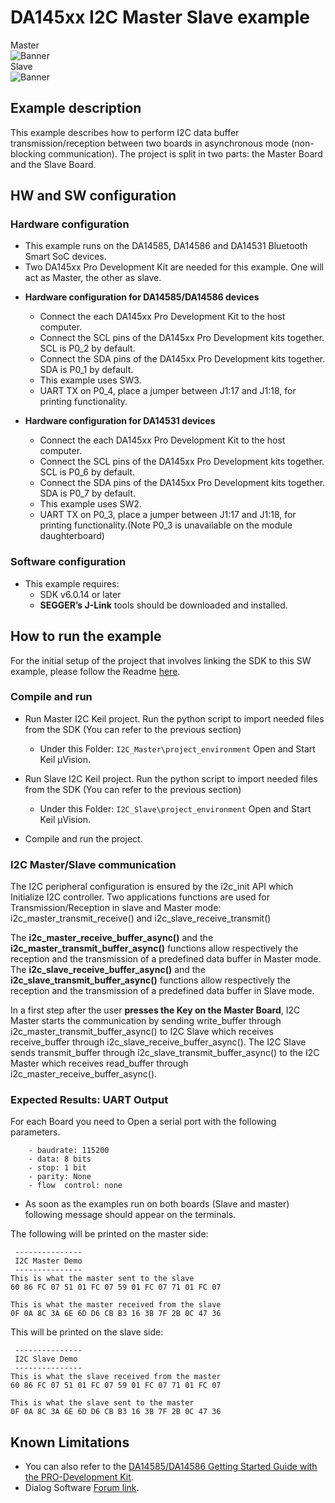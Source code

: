 
# DA145xx I2C Master Slave example

Master  
![Banner](https://s3.eu-central-1.amazonaws.com/lpccs-docs.renesas.com/metadata/BLE_SDK6_examples/interfaces/I2C-Master-Slave/I2C_Master/banner.svg?v=1)  
Slave  
![Banner](https://s3.eu-central-1.amazonaws.com/lpccs-docs.renesas.com/metadata/BLE_SDK6_examples/interfaces/I2C-Master-Slave/I2C_Slave/banner.svg?v=1)

## Example description

This example describes how to perform I2C data buffer transmission/reception between two boards in asynchronous mode (non-blocking communication).
The project is split in two parts: the Master Board and the Slave Board.

## HW and SW configuration


### Hardware configuration

- This example runs on the DA14585, DA14586 and DA14531 Bluetooth Smart SoC devices.
- Two DA145xx Pro Development Kit are needed for this example. One will act as Master, the other as slave.

 * **Hardware configuration for DA14585/DA14586 devices**
    - Connect the each DA145xx Pro Development Kit to the host computer.
    - Connect the SCL pins of the DA145xx Pro Development kits together. SCL is P0_2 by default.
    - Connect the SDA pins of the DA145xx Pro Development kits together. SDA is P0_1 by default.
    - This example uses SW3. 
    - UART TX on P0_4, place a jumper between J1:17 and J1:18, for printing functionality.

 * **Hardware configuration for DA14531 devices**
    - Connect the each DA145xx Pro Development Kit to the host computer.
    - Connect the SCL pins of the DA145xx Pro Development kits together. SCL is P0_6 by default.
    - Connect the SDA pins of the DA145xx Pro Development kits together. SDA is P0_7 by default.
    - This example uses SW2. 
    - UART TX on P0_3, place a jumper between J1:17 and J1:18, for printing functionality.(Note P0_3 is unavailable on the module daughterboard)
	
### Software configuration

- This example requires:
    - SDK v6.0.14 or later
	- **SEGGER’s J-Link** tools should be downloaded and installed.
     
## How to run the example

For the initial setup of the project that involves linking the SDK to this SW example, please follow the Readme [here](../../Readme.md).

### Compile and run

- Run Master I2C Keil project. Run the python script to import needed files from the SDK (You can refer to the previous section)
	- Under this Folder: `I2C_Master\project_environment` Open and Start Keil µVision.

- Run Slave I2C Keil project. Run the python script to import needed files from the SDK (You can refer to the previous section)
	- Under this Folder: `I2C_Slave\project_environment` Open and Start Keil µVision.
- Compile and run the project.

### I2C Master/Slave communication

The I2C peripheral configuration is ensured by the i2c_init API which Initialize I2C controller. Two applications functions are used for Transmission/Reception in slave and Master mode:
i2c_master_transmit_receive() and i2c_slave_receive_transmit()


The **i2c_master_receive_buffer_async()** and the **i2c_master_transmit_buffer_async()** functions allow respectively the reception and the transmission of a predefined data buffer in Master mode.
The **i2c_slave_receive_buffer_async()** and the **i2c_slave_transmit_buffer_async()** functions allow respectively the reception and the transmission of a predefined data buffer in Slave mode.


In a first step after the user **presses the Key on the Master Board**, I2C Master starts the communication by sending write_buffer through i2c_master_transmit_buffer_async() to I2C Slave which receives receive_buffer through i2c_slave_receive_buffer_async(). 
The I2C Slave sends transmit_buffer through i2c_slave_transmit_buffer_async() to the I2C Master which receives read_buffer through i2c_master_receive_buffer_async().

### Expected Results: UART Output

For each Board you need to Open a serial port with the following parameters.

		- baudrate: 115200
		- data: 8 bits
		- stop: 1 bit
		- parity: None
		- flow  control: none
		
 - As soon as the examples run on both boards (Slave and master) following message should appear on the terminals.

The following will be printed on the master side:
```
 ---------------
 I2C Master Demo
 ---------------
This is what the master sent to the slave
60 86 FC 07 51 01 FC 07 59 01 FC 07 71 01 FC 07 

This is what the master received from the slave
0F 0A 8C 3A 6E 6D D6 CB B3 16 3B 7F 2B 0C 47 36 
```
This will be printed on the slave side:
```
 ---------------
 I2C Slave Demo 
 ---------------
This is what the slave received from the master
60 86 FC 07 51 01 FC 07 59 01 FC 07 71 01 FC 07 

This is what the slave sent to the master
0F 0A 8C 3A 6E 6D D6 CB B3 16 3B 7F 2B 0C 47 36
```

## Known Limitations

- You can also refer to the [DA14585/DA14586 Getting Started Guide with the PRO-Development Kit](http://lpccs-docs.dialog-semiconductor.com/da14585_getting_started/index.html).
- Dialog Software [Forum link](https://www.dialog-semiconductor.com/forum).
